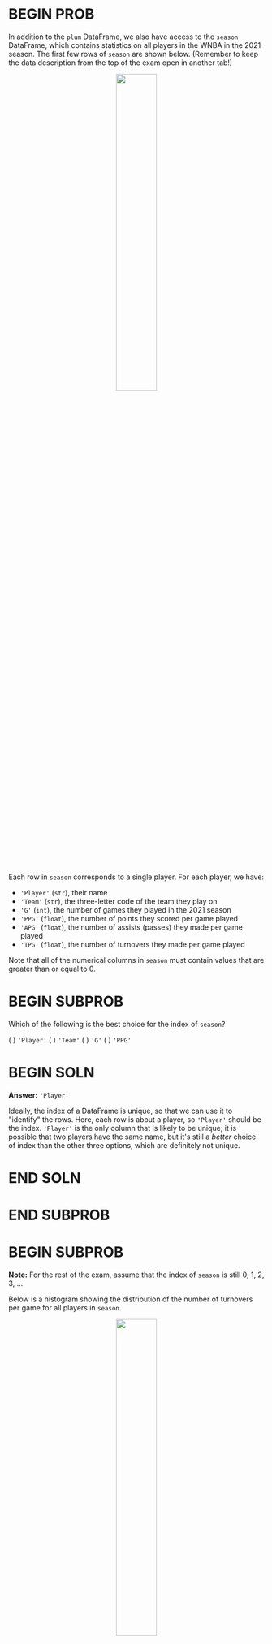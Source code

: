 # BEGIN PROB

In addition to the `plum` DataFrame, we also have access to the `season` DataFrame, which contains statistics on all players in the WNBA in the 2021 season. The first few rows of `season` are shown below. (Remember to keep the data description from the top of the exam open in another tab!)

<center><img src='../assets/images/wi22-final/seasons.png' width=40%></center>

Each row in `season` corresponds to a single player. For each player, we have:
- `'Player'` (`str`), their name
- `'Team'` (`str`), the three-letter code of the team they play on
- `'G'` (`int`), the number of games they played in the 2021 season
- `'PPG'` (`float`), the number of points they scored per game played
- `'APG'` (`float`), the number of assists (passes) they made per game played
- `'TPG'` (`float`), the number of turnovers they made per game played

Note that all of the numerical columns in `season` must contain values that are greater than or equal to 0.

# BEGIN SUBPROB

Which of the following is the best choice for the index of `season`?

( ) `'Player'`
( ) `'Team'`
( ) `'G'`
( ) `'PPG'`

# BEGIN SOLN

**Answer:** `'Player'`

Ideally, the index of a DataFrame is unique, so that we can use it to "identify" the rows. Here, each row is about a player, so `'Player'` should be the index. `'Player'` is the only column that is likely to be unique; it is possible that two players have the same name, but it's still a _better_ choice of index than the other three options, which are definitely not unique.

# END SOLN

# END SUBPROB

# BEGIN SUBPROB

**Note:** For the rest of the exam, assume that the index of `season` is still 0, 1, 2, 3, ...

Below is a histogram showing the distribution of the number of turnovers per game for all players in `season`.

<center><img src='../assets/images/wi22-final/tpg-hist.png' width=40%></center>

Suppose, **throughout this question**, that the mean number of turnovers per game is 1.25. Which of the following is closest to the median number of turnovers per game?

( ) 0.5
( ) 0.75
( ) 1
( ) 1.25
( ) 1.5
( ) 1.75

# BEGIN SOLN

**Answer:** 1

The median of a distribution is the value that is "halfway" through the distribution, i.e. the value such that half of the values in the distribution are larger than it and half the values in the distribution are smaller than it. 

Visually, we're looking for the location on the $x$-axis where we can draw a vertical line that splits the area of the histogram in half. While it's impossible to tell the exact median of the distribution, since we don't know how the values are distributed within the bars, we can get pretty close by using this principle.

Immediately, we can rule out 0.5, 0.75, 1.5, and 1.75, since they are too far from the "center" of the distribution (imagine drawing vertical lines at any of those points on the $x$-axis; they don't split the distribution's area in half). To decide between 1 and 1.25, we can use the fact that the distribution is _right-skewed_, meaning that its mean is larger than its median (intuitively, the mean is dragged in the direction of the tail, which is to the right). This means that the median should be less than the mean. We are given that the mean of the distribution is 1.25, so the median should be 1.

# END SOLN

# END SUBPROB

# BEGIN SUBPROB

Sabrina Ionescu and Sami Whitcomb are both players on the New York Liberty, and are both California natives.

In "original units", Sabrina Ionescu had 3.5 turnovers per game. In standard units, her turnovers per game is 3.

In standard units, Sami Whitcomb's turnovers per game is -1. How many turnovers per game did Sami Whitcomb have in **original units**? Round your answer to 3 decimal places.

**Note:** You will need the fact from the previous subpart that the mean number of turnovers per game is 1.25.

# BEGIN SOLN

**Answer:** 0.5

To convert a value $x$ to standard units (denoted by $x_{\text{su}}$), we use the following formula:

$$x_{\text{su}} = \frac{x - \text{mean of }x}{\text{SD of }x}$$

Let's look at the first line given to us: _In "original units", Sabrina Ionescu had 3.5 turnovers per game. In standard units, her turnovers per game is 3._

Substituting the information we know into the above equation gives us:

$$3 = \frac{3.5 - 1.25}{\text{SD of }x}$$

In order to convert future values from original units to standard units, we'll need to know $\text{SD of }x$, which we don't currently but can obtain by rearranging the above equation. Doing so yields

$$\text{SD of }x = \frac{3.5-1.25}{3} = \frac{2.25}{3} = 0.75$$

Now, let's look at the second line we're given: _In standard units, Sami Whitcomb's turnovers per game is -1. How many turnovers per game did Sami Whitcomb have in **original units**? Round your answer to 3 decimal places._

We have all the information we need to convert Sami Whitcomb's turnovers per game from standard units to original units! Plugging in the values we know gives us:

$$\begin{aligned} x_{\text{su}} &= \frac{x - \text{mean of }x}{\text{SD of }x} \\ -1 &= \frac{x - 1.25}{0.75} \\ -0.75 &= x - 1.25 \\ 1.25 - 0.75 &= x \\ x &= \boxed{0.5} \end{aligned}$$

Thus, in original units, Sami Whitcomb averaged 0.5 turnovers per game.

# END SOLN

# END SUBPROB

# BEGIN SUBPROB

What is the **smallest** possible number of turnovers per game, in **standard units**? Round your answer to 3 decimal places.

# BEGIN SOLN

**Answer:** 1.667

The smallest possible number of turnovers per game in original units is 0 (which a player would have if they never had a turnover – that would mean they're really good!). To find the smallest possible turnovers per game in standard units, all we need to do is convert 0 from original units to standard units. This will involve our work from the previous subpart.

$$\begin{aligned} x_{\text{su}} &= \frac{x - \text{mean of }x}{\text{SD of }x} \\ &= \frac{0 - 1.25}{0.75} \\ &= -\frac{1.25}{0.75} \\ &= -\frac{5}{3} = \boxed{-1.667} \end{aligned}$$

# END SOLN

# END SUBPROB

# END PROB